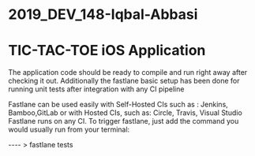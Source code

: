 # 2019_DEV_148-Iqbal-Abbasi

# TIC-TAC-TOE iOS Application

The application code should be ready to compile and run right away after checking it out. 
Additionally the fastlane basic setup has been done for running unit tests after 
integration with any CI pipeline

Fastlane can be used easily with Self-Hosted CIs such as :
Jenkins, Bamboo,GitLab
or with Hosted CIs, such as: 
Circle, Travis, Visual Studio
Fastlane runs on any CI. To trigger fastlane, just add the command you would usually run from your terminal:

 ---- > fastlane tests